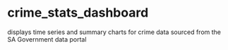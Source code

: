 # crime_stats_dashboard
displays time series and summary charts for crime data sourced from the SA Government data portal
